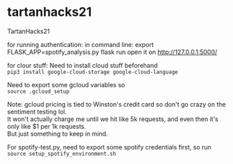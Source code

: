 # tartanhacks21
TartanHacks21

for running authentication:
in command line:
export FLASK_APP=spotify_analysis.py
flask run
open it on http://127.0.0.1:5000/

for clour stuff:
Need to install cloud stuff beforehand\
`pip3 install google-cloud-storage google-cloud-language`

Need to export some gcloud variables so\
`source .gcloud_setup`

Note: gcloud pricing is tied to Winston's credit card so don't go crazy on the sentiment testing lol.\
It won't actually charge me until we hit like 5k requests, and even then it's only like $1 per 1k requests.\
But just something to keep in mind.

For spotify-test.py, need to export some spotify credentials first, so run \
`source setup_spotify_environment.sh`
